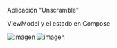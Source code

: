 Aplicación "Unscramble"


ViewModel y el estado en Compose

![imagen](https://github.com/user-attachments/assets/a026bfc2-19e2-47fc-b10e-73d0e5296733) ![imagen](https://github.com/user-attachments/assets/bd43eeee-4e7a-412e-ac34-76545b42f529)

